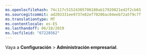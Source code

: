 ```yaml
---
ms.openlocfilehash: 74c117c51524305706180ab17920821ed2f2cb65
ms.sourcegitcommit: ad203331ee9737e82ef70206ac04eeb72a5f9c7f
ms.translationtype: MT
ms.contentlocale: es-ES
ms.lasthandoff: 06/18/2019
ms.locfileid: "67228562"
---
```

Vaya a **Configuración** > **Administración empresarial**.
